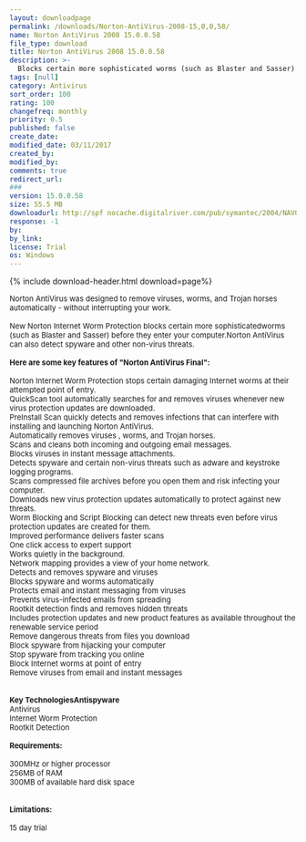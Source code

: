 ```yaml
---
layout: downloadpage
permalink: /downloads/Norton-AntiVirus-2008-15,0,0,58/
name: Norton AntiVirus 2008 15.0.0.58
file_type: download
title: Norton AntiVirus 2008 15.0.0.58
description: >-
  Blocks certain more sophisticated worms (such as Blaster and Sasser) before they enter your computer
tags: [null]
category: Antivirus
sort_order: 100
rating: 100
changefreq: monthly
priority: 0.5
published: false
create_date: 
modified_date: 03/11/2017
created_by: 
modified_by: 
comments: true
redirect_url: 
### 
version: 15.0.0.58
size: 55.5 MB
downloadurl: http://spf nocache.digitalriver.com/pub/symantec/2004/NAV081500.exe
response: -1
by: 
by_link: 
license: Trial 
os: Windows
---
```


{% include download-header.html download=page%}

<p style="fix-download-text !important">
<p><font size="2">Norton AntiVirus was designed to remove viruses, worms, and Trojan horses automatically - without interrupting your work. <br />
<br />
New Norton Internet Worm Protection blocks certain more sophisticatedworms (such as Blaster and Sasser) before they enter your computer.Norton AntiVirus can also detect spyware and other non-virus threats.<br />
<br />
<span><strong>Here are some key features of "Norton AntiVirus Final":</strong></span><br />
<br />
Norton Internet Worm Protection stops certain damaging Internet worms at their attempted point of entry. <br />
QuickScan tool automatically searches for and removes viruses whenever new virus protection updates are downloaded. <br />
PreInstall Scan quickly detects and removes infections that can interfere with installing and launching Norton AntiVirus. <br />
Automatically removes viruses , worms, and Trojan horses. <br />
Scans and cleans both incoming and outgoing email messages. <br />
Blocks viruses in instant message attachments. <br />
Detects spyware and certain non-virus threats such as adware and keystroke logging programs. <br />
Scans compressed file archives before you open them and risk infecting your computer. <br />
Downloads new virus protection updates automatically to protect against new threats.<br />
Worm Blocking and Script Blocking can detect new threats even before virus protection updates are created for them. <br />
Improved performance delivers faster scans <br />
One click access to expert support <br />
Works quietly in the background. <br />
Network mapping provides a view of your home network.<br />
Detects and removes spyware and viruses <br />
Blocks spyware and worms automatically <br />
Protects email and instant messaging from viruses <br />
Prevents virus-infected emails from spreading <br />
Rootkit detection finds and removes hidden threats <br />
Includes protection updates and new product features as available throughout the renewable service period<br />
Remove dangerous threats from files you download<br />
Block spyware from hijacking your computer<br />
Stop spyware from tracking you online<br />
Block Internet worms at point of entry<br />
Remove viruses from email and instant messages<br />
<br />
<br />
<strong>Key TechnologiesAntispyware</strong> <br />
Antivirus <br />
Internet Worm Protection <br />
Rootkit Detection<br />
<br />
<span><strong>Requirements:</strong></span><br />
<br />
300MHz or higher processor <br />
256MB of RAM <br />
300MB of available hard disk space <br />
<br />
<br />
<span><strong>Limitations:</strong></span><br />
<br />
15 day trial</font></p></p>
